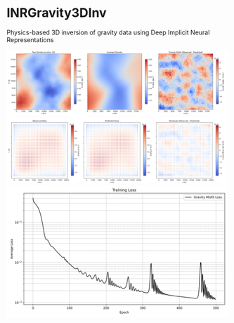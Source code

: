 # INRGravity3DInv
Physics-based 3D inversion of gravity data using Deep Implicit Neural Representations


![resuls](plots/final_results.png)
![datamisfit](plots/data_scatter.png)
![convergence](plots/training_losses.png)